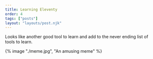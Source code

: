 ```yaml
---
title: Learning Eleventy
order: 4
tags: ["posts"]
layout: "layouts/post.njk"
---
```


Looks like another good tool to learn and add to the never ending list of tools to learn.

{% image "./meme.jpg", "An amusing meme" %}
